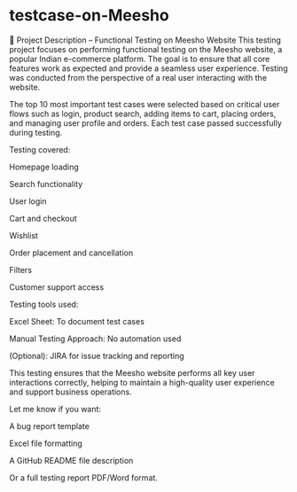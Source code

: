 # testcase-on-Meesho
📝 Project Description – Functional Testing on Meesho Website
This testing project focuses on performing functional testing on the Meesho website, a popular Indian e-commerce platform. The goal is to ensure that all core features work as expected and provide a seamless user experience. Testing was conducted from the perspective of a real user interacting with the website.

The top 10 most important test cases were selected based on critical user flows such as login, product search, adding items to cart, placing orders, and managing user profile and orders. Each test case passed successfully during testing.

Testing covered:

Homepage loading

Search functionality

User login

Cart and checkout

Wishlist

Order placement and cancellation

Filters

Customer support access

Testing tools used:

Excel Sheet: To document test cases

Manual Testing Approach: No automation used

(Optional): JIRA for issue tracking and reporting

This testing ensures that the Meesho website performs all key user interactions correctly, helping to maintain a high-quality user experience and support business operations.

Let me know if you want:

A bug report template

Excel file formatting

A GitHub README file description

Or a full testing report PDF/Word format.
